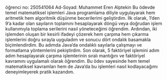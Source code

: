 öğrenci no: 250541064
Ad-Soyad: Muhammet Eren Alptekin
Bu ödevde temel matematiksel işlemleri Java programlama diliyle uygulayarak hem aritmetik hem algoritmik düşünme becerilerimi geliştirdim. İlk olarak, 1’den 9’a kadar olan sayıların toplamını hesaplayarak döngü veya doğrudan işlem kullanımıyla toplama serilerini nasıl yöneteceğimi öğrendim. Ardından, iki işlemden oluşan bir kesirli ifadeyi çözerek hem çarpma hem çıkarma işlemlerini doğru sırayla uyguladım ve sonucu dört ondalık basamakla biçimlendirdim. Bu adımda Java’da ondalıklı sayılarla çalışmayı ve formatlama yöntemlerini pekiştirdim. Son olarak, 5 faktöriyel işlemini adım adım hesaplayarak çarpma işlemlerinin sıralı mantığını ve faktöriyel kavramını uygulamalı olarak öğrendim. Bu ödev sayesinde hem temel matematiksel kavramları hem de Java’da bu işlemleri nasıl kodlayacağımı deneyimleyerek pratik kazandım.
